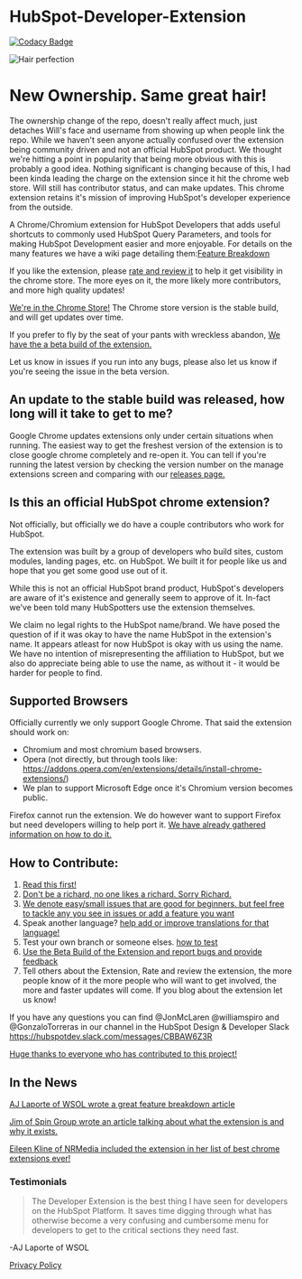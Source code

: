 # HubSpot-Developer-Extension
[![Codacy Badge](https://api.codacy.com/project/badge/Grade/d6a1c1d220ea4ca79299b432ca44a9d8)](https://www.codacy.com/app/jonmclaren1/HubSpot-Developer-Extension?utm_source=github.com&amp;utm_medium=referral&amp;utm_content=williamspiro/HubSpot-Developer-Extension&amp;utm_campaign=Badge_Grade)

![Hair perfection](https://avatars1.githubusercontent.com/u/5492388?s=400&v=4)

# New Ownership. Same great hair!
The ownership change of the repo, doesn't really affect much, just detaches Will's face and username from showing up when people link the repo. While we haven't seen anyone actually confused over the extension being community driven and not an official HubSpot product. We thought we're hitting a point in popularity that being more obvious with this is probably a good idea. Nothing significant is changing because of this, I had been kinda leading the charge on the extension since it hit the chrome web store. Will still has contributor status, and can make updates. This chrome extension retains it's mission of improving HubSpot's developer experience from the outside.

A Chrome/Chromium extension for HubSpot Developers that adds useful shortcuts to commonly used HubSpot Query Parameters, and tools for making HubSpot Development easier and more enjoyable. For details on the many features we have a wiki page detailing them:[Feature Breakdown](https://github.com/williamspiro/HubSpot-Developer-Extension/wiki/Feature-Breakdown)

If you like the extension, please [rate and review it](https://chrome.google.com/webstore/detail/hubspot-developer-extensi/gebemkdecnlgbcanplbgdpcffpdnfdfo/reviews) to help it get visibility in the chrome store. The more eyes on it, the more likely more contributors, and more high quality updates!

[We're in the Chrome Store!](https://chrome.google.com/webstore/detail/hubspot-developer-extensi/gebemkdecnlgbcanplbgdpcffpdnfdfo)
The Chrome store version is the stable build, and will get updates over time.

If you prefer to fly by the seat of your pants with wreckless abandon, [We have the a beta build of the extension.](https://github.com/williamspiro/HubSpot-Developer-Extension/wiki/How-to-use-the-Beta-version-of-the-extension)


Let us know in issues if you run into any bugs, please also let us know if you're seeing the issue in the beta version.

## An update to the stable build was released, how long will it take to get to me?
Google Chrome updates extensions only under certain situations when running. The easiest way to get the freshest version of the extension is to close google chrome completely and re-open it. You can tell if you're running the latest version by checking the version number on the manage extensions screen and comparing with our [releases page.](https://github.com/williamspiro/HubSpot-Developer-Extension/releases)

## Is this an official HubSpot chrome extension?
Not officially, but officially we do have a couple contributors who work for HubSpot.

The extension was built by a group of developers who build sites, custom modules, landing pages, etc. on HubSpot. We built it for people like us and hope that you get some good use out of it.

While this is not an official HubSpot brand product, HubSpot's developers are aware of it's existence and generally seem to approve of it. In-fact we've been told many HubSpotters use the extension themselves.

We claim no legal rights to the HubSpot name/brand. We have posed the question of if it was okay to have the name HubSpot in the extension's name. It appears atleast for now HubSpot is okay with us using the name. We have no intention of misrepresenting the affiliation to HubSpot, but we also do appreciate being able to use the name, as without it - it would be harder for people to find.

## Supported Browsers
Officially currently we only support Google Chrome. That said the extension should work on:
* Chromium and most chromium based browsers.
* Opera (not directly, but through tools like: https://addons.opera.com/en/extensions/details/install-chrome-extensions/)
* We plan to support Microsoft Edge once it's Chromium version becomes public.

Firefox cannot run the extension. We do however want to support Firefox but need developers willing to help port it.
[We have already gathered information on how to do it.](https://github.com/TheWebTech/HubSpot-Developer-Extension/issues/51)

## How to Contribute:

1. [Read this first!](https://github.com/williamspiro/HubSpot-Developer-Extension/blob/master/CONTRIBUTING.md)
2. [Don't be a richard, no one likes a richard. Sorry Richard.](https://github.com/williamspiro/HubSpot-Developer-Extension/blob/contributors-update/CODE_OF_CONDUCT.md)
3. [We denote easy/small issues that are good for beginners. but feel free to tackle any you see in issues or add a feature you want](https://github.com/williamspiro/HubSpot-Developer-Extension/issues?q=is%3Aissue+is%3Aopen+label%3A%22good+first+issue%22)
4. Speak another language? [help add or improve translations for that language!](https://github.com/williamspiro/HubSpot-Developer-Extension/wiki/How-to-add-support-for-a-new-language-or-improve-existing-translations)
5. Test your own branch or someone elses. [how to test](https://github.com/williamspiro/HubSpot-Developer-Extension/wiki/How-to-test-changes-you've-made-to-the-extension) 
6. [Use the Beta Build of the Extension and report bugs and provide feedback](https://github.com/williamspiro/HubSpot-Developer-Extension/wiki/How-to-use-the-Beta-version-of-the-extension)
7. Tell others about the Extension, Rate and review the extension, the more people know of it the more people who will want to get involved, the more and faster updates will come. If you blog about the extension let us know!

If you have any questions you can find @JonMcLaren @williamspiro and @GonzaloTorreras in our channel in the HubSpot Design & Developer Slack https://hubspotdev.slack.com/messages/CBBAW6Z3R

[Huge thanks to everyone who has contributed to this project!](https://github.com/williamspiro/HubSpot-Developer-Extension/graphs/contributors)

## In the News
[AJ Laporte of WSOL wrote a great feature breakdown article](https://blog.wsol.com/the-unofficial-hubspot-developer-extension-for-google-chrome)

[Jim of Spin Group wrote an article talking about what the extension is and why it exists.](https://www.spingroup.com/work/2018/6/20/hubspot-developer-extension-co-creation)

[Eileen Kline of NRMedia included the extension in her list of best chrome extensions ever!](https://www.nrmedia.biz/blog/more-of-the-best-chrome-extensions-ever)

### Testimonials
>The Developer Extension is the best thing I have seen for developers on the HubSpot Platform. It saves time digging through what has otherwise become a very confusing and cumbersome menu for developers to get to the critical sections they need fast.

-AJ Laporte of WSOL

[Privacy Policy](https://github.com/williamspiro/HubSpot-Developer-Extension/wiki/Privacy-Policy)

